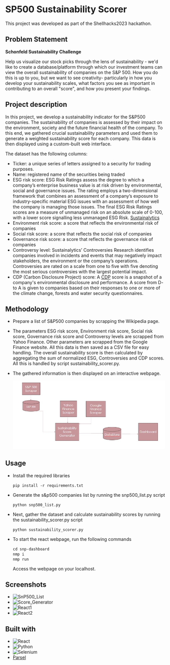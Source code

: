 # SP500 Sustainability Scorer

This project was developed as part of the Shellhacks2023 hackathon.

## Problem Statement 

**Schonfeld Sustainability Challenge**

Help us visualize our stock picks through the lens of sustainability - we'd like to create a database/platform through which our investment teams can view the overall sustainability of companies on the S&P 500. How you do this is up to you, but we want to see creativity- particularly in how you develop your sustainability scales, what factors you see as important in contributing to an overall "score", and how you present your findings.

## Project description 

In this project, we develop a sustainability indicator for the S&P500 companies. The sustainability of companies is assessed by their impact on the environment, society and the future financial health of the company. To this end, we gathered crucial sustainability parameters and used them to generate a weighted sustainability score for each company. This data is then displayed using a custom-built web interface.

The dataset has the following columns:
* Ticker: a unique series of letters assigned to a security for trading purposes. 
* Name: registered name of the securities being traded
* ESG risk score: ESG Risk Ratings assess the degree to which a company’s enterprise business value is at risk driven by environmental, social and governance issues. The rating employs a two-dimensional framework that combines an assessment of a company’s exposure to industry-specific material ESG issues with an assessment of how well the company is managing those issues. The final ESG Risk Ratings scores are a measure of unmanaged risk on an absolute scale of 0-100, with a lower score signalling less unmanaged ESG Risk. [Sustainalytics](https://www.sustainalytics.com/)
* Environment risk score: a score that reflects the environmental risk of companies
* Social risk score: a score that reflects the social risk of companies
* Governance risk score: a score that reflects the governance risk of companies
* Controversy level: Sustainalytics’ Controversies Research identifies companies involved in incidents and events that may negatively impact stakeholders, the environment or the company’s operations. Controversies are rated on a scale from one to five with five denoting the most serious controversies with the largest potential impact.
* CDP (Carbon Disclosure Project) score: A [CDP](https://www.cdp.net/en/scores/cdp-scores-explained) score is a snapshot of a company's environmental disclosure and performance. A score from D- to A is given to companies based on their responses to one or more of the climate change, forests and water security questionnaires. 


## Methodology

* Prepare a list of S&P500 companies by scrapping the Wikipedia page.
* The parameters ESG risk score, Environment risk score, Social risk score, Governance risk score and Controversy levels are scrapped from Yahoo Finance. Other parameters are scrapped from the Google Finance website. All this data is then saved as a CSV file for easy handling. The overall sustainability score is then calculated by aggregating the sum of normalized ESG, Controversies and CDP scores. All this is handled by script sustainability_scorer.py.
* The gathered information is then displayed on an interactive webpage.

  ![System Aechitecture](/images/System_architecture.jpg "System Architecture")

## Usage
* Install the required libraries
  ```
  pip install -r requirements.txt
  ```
* Generate the s&p500 companies list by running the snp500_list.py script
  ```
  python snp500_list.py
  ```
* Next, gather the dataset and calculate sustainability scores by running the sustainability_scorer.py script
  ```
  python sustainability_scorer.py
  ```
* To start the react webpage, run the following commands
  ```
  cd snp-dashboard
  nmp i
  nmp run
  ```
  Access the webpage on your localhost.
  
## Screenshots
* ![SnP500_List](/images/SnP500_List.jpg "SnP500_List")
* ![Score_Generator](/images/Score_Generator.jpg "Score_Generator")
* ![React1](/images/React1.jpg "React1")
* ![React2](/images/React2.jpg "React2")


## Built with
* ![React](https://img.shields.io/badge/react-%2320232a.svg?style=for-the-badge&logo=react&logoColor=%2361DAFB)
* ![Python](https://img.shields.io/badge/python-3670A0?style=for-the-badge&logo=python&logoColor=ffdd54)
* ![Selenium](https://img.shields.io/badge/-selenium-%43B02A?style=for-the-badge&logo=selenium&logoColor=white)
* [Parsel](https://github.com/scrapy/parsel)
  
